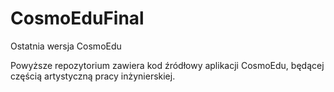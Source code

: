 # CosmoEduFinal
Ostatnia wersja CosmoEdu

Powyższe repozytorium zawiera kod źródłowy aplikacji CosmoEdu, będącej częścią artystyczną pracy inżynierskiej.



